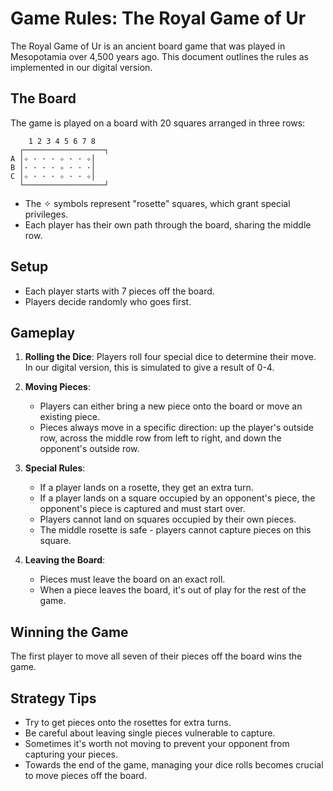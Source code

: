 # Game Rules: The Royal Game of Ur

The Royal Game of Ur is an ancient board game that was played in Mesopotamia over 4,500 years ago. This document outlines the rules as implemented in our digital version.

## The Board

The game is played on a board with 20 squares arranged in three rows:

```
    1 2 3 4 5 6 7 8
  ┌──────────────────┐
A │✧ · · · ✧ · · ✧│
B │· · · · ✧ · · ·│
C │✧ · · · ✧ · · ✧│
  └──────────────────┘
```

- The ✧ symbols represent "rosette" squares, which grant special privileges.
- Each player has their own path through the board, sharing the middle row.

## Setup

- Each player starts with 7 pieces off the board.
- Players decide randomly who goes first.

## Gameplay

1. **Rolling the Dice**: Players roll four special dice to determine their move. In our digital version, this is simulated to give a result of 0-4.

2. **Moving Pieces**: 
   - Players can either bring a new piece onto the board or move an existing piece.
   - Pieces always move in a specific direction: up the player's outside row, across the middle row from left to right, and down the opponent's outside row.

3. **Special Rules**:
   - If a player lands on a rosette, they get an extra turn.
   - If a player lands on a square occupied by an opponent's piece, the opponent's piece is captured and must start over.
   - Players cannot land on squares occupied by their own pieces.
   - The middle rosette is safe - players cannot capture pieces on this square.

4. **Leaving the Board**: 
   - Pieces must leave the board on an exact roll.
   - When a piece leaves the board, it's out of play for the rest of the game.

## Winning the Game

The first player to move all seven of their pieces off the board wins the game.

## Strategy Tips

- Try to get pieces onto the rosettes for extra turns.
- Be careful about leaving single pieces vulnerable to capture.
- Sometimes it's worth not moving to prevent your opponent from capturing your pieces.
- Towards the end of the game, managing your dice rolls becomes crucial to move pieces off the board.
